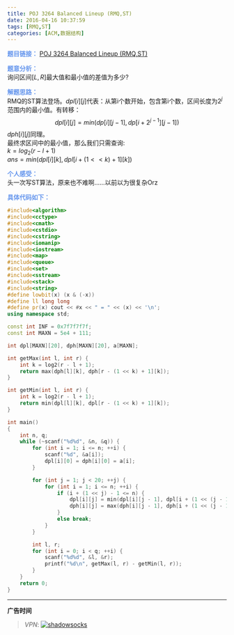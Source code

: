 ```yaml
---
title: POJ 3264 Balanced Lineup (RMQ,ST)
date: 2016-04-16 10:37:59
tags: [RMQ,ST]
categories: [ACM,数据结构]
---
```


<font color="#6495ED">**题目链接：**</font>
[POJ 3264 Balanced Lineup (RMQ,ST)](http://acm.pku.edu.cn/JudgeOnline/problem?id=3264)

<font color="#6495ED">**题意分析：**</font>  
询问区间$[L,R]$最大值和最小值的差值为多少?
<!--more-->

<font color="#6495ED">**解题思路：**</font>  
RMQ的ST算法登场。$dpl[i][j]$代表：从第i个数开始，包含第i个数，区间长度为$2^j$范围内的最小值。有转移：$$dpl[i][j] = min(dp[i][j - 1], dp[i + 2^{j - 1}][j - 1])$$
$dph[i][j]$同理。  
最终求区间中的最小值，那么我们只需查询:  
$k = log_2(r - l + 1)$  
$ans = min(dpl[i][k], dpl[i + (1 << k) + 1][k])$

<font color="#6495ED">**个人感受：**</font>  
头一次写ST算法，原来也不难啊......以前以为很复杂Orz

<font color="#6495ED">**具体代码如下：**</font>
```c++
#include<algorithm>
#include<cctype>
#include<cmath>
#include<cstdio>
#include<cstring>
#include<iomanip>
#include<iostream>
#include<map>
#include<queue>
#include<set>
#include<sstream>
#include<stack>
#include<string>
#define lowbit(x) (x & (-x))
#define ll long long
#define pr(x) cout << #x << " = " << (x) << '\n';
using namespace std;

const int INF = 0x7f7f7f7f;
const int MAXN = 5e4 + 111;

int dpl[MAXN][20], dph[MAXN][20], a[MAXN];

int getMax(int l, int r) {
    int k = log2(r - l + 1);
    return max(dph[l][k], dph[r - (1 << k) + 1][k]);
}

int getMin(int l, int r) {
    int k = log2(r - l + 1);
    return min(dpl[l][k], dpl[r - (1 << k) + 1][k]);
}

int main()
{
    int n, q;
    while (~scanf("%d%d", &n, &q)) {
        for (int i = 1; i <= n; ++i) {
            scanf("%d", &a[i]);
            dpl[i][0] = dph[i][0] = a[i];
        }

        for (int j = 1; j < 20; ++j) {
            for (int i = 1; i <= n; ++i) {
                if (i + (1 << j) - 1 <= n) {
                    dpl[i][j] = min(dpl[i][j - 1], dpl[i + (1 << (j - 1))][j - 1]);
                    dph[i][j] = max(dph[i][j - 1], dph[i + (1 << (j - 1))][j - 1]);
                }
                else break;
            }
        }

        int l, r;
        for (int i = 0; i < q; ++i) {
            scanf("%d%d", &l, &r);
            printf("%d\n", getMax(l, r) - getMin(l, r));
        }
    }
    return 0;
}

```


---

**广告时间**



> *VPN*: <a href="https://portal.shadowsocks.la/aff.php?aff=11951" target="_blank">![shadowsocks](https://github.com/GooZy/GooZy.github.io/blob/hexo/source/images/shadowsocks.png?raw=true)</a>

